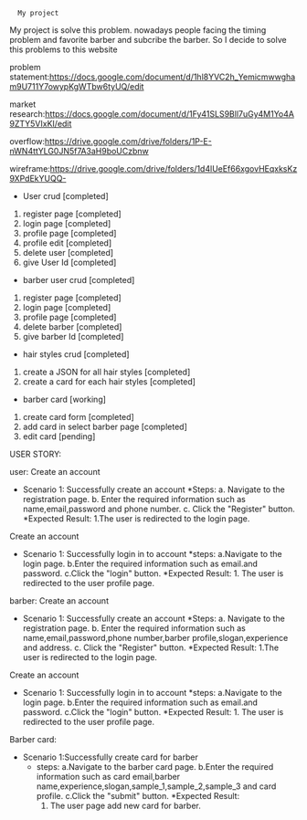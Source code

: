       My project
My project is solve this problem.
nowadays people facing the timing problem and favorite barber and subcribe the barber.
So I decide to solve this problems to this website 

problem statement:https://docs.google.com/document/d/1hl8YVC2h_Yemicmwwgham9U711Y7owypKgWTbw6tyUQ/edit


market research:https://docs.google.com/document/d/1Fy41SLS9Bll7uGy4M1Yo4A9ZTY5VIxKI/edit


overflow:https://drive.google.com/drive/folders/1P-E-nWN4ttYLG0JN5f7A3aH9boUCzbnw

wireframe:https://drive.google.com/drive/folders/1d4lUeEf66xgovHEqxksKz9XPdEkYUQQ-

* User crud [completed]
1. register page [completed]
2. login page [completed]
3. profile page [completed]
4. profile edit [completed]
5. delete user [completed]
6. give User Id [completed]

* barber user crud [completed]
1. register page [completed]
2. login page [completed]
3. profile page [completed]
4. delete barber [completed]
5. give barber Id [completed]

* hair styles crud [completed]
1. create a JSON for all hair styles [completed]
2. create a card for each hair styles [completed]

* barber card [working]
1. create card form [completed]
2. add card in select barber page [completed]
3. edit card [pending]





USER STORY:

user:
Create an account
* Scenario 1: Successfully create an account
   *Steps:
          a. Navigate to the registration page.
          b. Enter the required information such as name,email,password and phone number.
          c. Click the "Register" button.
   *Expected Result:
          1.The user is redirected to the login page.
          
Create an account
* Scenario 1: Successfully login in to account
    *steps:
      a.Navigate to the login page.
      b.Enter the required information such as email.and password.
      c.Click the "login" button.
    *Expected Result:
      1. The user is redirected to the user profile page.

barber:
Create an account
* Scenario 1: Successfully create an account
   *Steps:
          a. Navigate to the registration page.
          b. Enter the required information such as name,email,password,phone number,barber profile,slogan,experience and address.
          c. Click the "Register" button.
   *Expected Result:
          1.The user is redirected to the login page.
          
Create an account
* Scenario 1: Successfully login in to account
    *steps:
      a.Navigate to the login page.
      b.Enter the required information such as email.and password.
      c.Click the "login" button.
    *Expected Result:
      1. The user is redirected to the user profile page.
      
Barber card:
* Scenario 1:Successfully create card for barber
   * steps:
      a.Navigate to the barber card page.
      b.Enter the required information such as  card email,barber name,experience,slogan,sample_1,sample_2,sample_3 and card profile.
      c.Click the "submit" button.
   *Expected Result:
      1. The user page add new card for barber.

